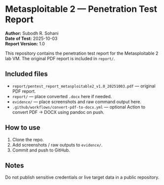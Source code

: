 # Metasploitable 2 — Penetration Test Report

**Author:** Subodh R. Sohani  
**Date of Test:** 2025-10-03  
**Report Version:** 1.0

This repository contains the penetration test report for the Metasploitable 2 lab VM. The original PDF report is included in `report/`.

## Included files
- `report/pentest_report_metasploitable2_v1.0_20251003.pdf` — original PDF report.
- `report/` — place converted `.docx` here if needed.
- `evidence/` — place screenshots and raw command output here.
- `.github/workflows/convert-pdf-to-docx.yml` — optional Action to convert PDF → DOCX using pandoc on push.

## How to use
1. Clone the repo.
2. Add screenshots / raw outputs to `evidence/`.
3. Commit and push to GitHub.

## Notes
Do not publish sensitive credentials or live target data in a public repository.
